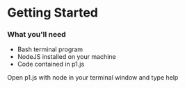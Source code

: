 <h1>Getting Started</h1>

<h3>What you'll need</h3>
<ul>
    <li>Bash terminal program</li>
    <li>NodeJS installed on your machine</li>
    <li>Code contained in p1.js</li>
</ul>
<p>Open p1.js with node in your terminal window and type help</p>